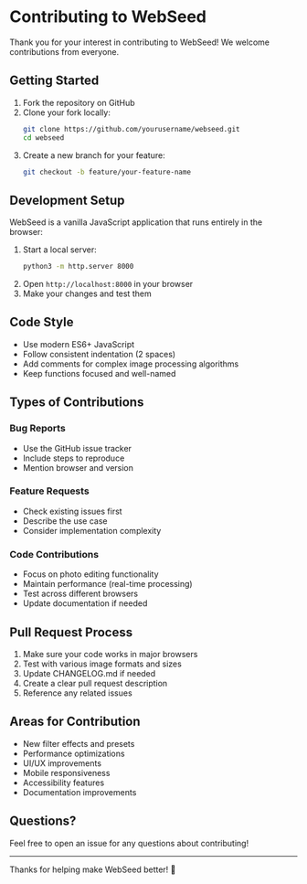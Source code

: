 # Contributing to WebSeed

Thank you for your interest in contributing to WebSeed! We welcome contributions from everyone.

## Getting Started

1. Fork the repository on GitHub
2. Clone your fork locally:
   ```bash
   git clone https://github.com/yourusername/webseed.git
   cd webseed
   ```
3. Create a new branch for your feature:
   ```bash
   git checkout -b feature/your-feature-name
   ```

## Development Setup

WebSeed is a vanilla JavaScript application that runs entirely in the browser:

1. Start a local server:
   ```bash
   python3 -m http.server 8000
   ```
2. Open `http://localhost:8000` in your browser
3. Make your changes and test them

## Code Style

- Use modern ES6+ JavaScript
- Follow consistent indentation (2 spaces)
- Add comments for complex image processing algorithms
- Keep functions focused and well-named

## Types of Contributions

### Bug Reports
- Use the GitHub issue tracker
- Include steps to reproduce
- Mention browser and version

### Feature Requests
- Check existing issues first
- Describe the use case
- Consider implementation complexity

### Code Contributions
- Focus on photo editing functionality
- Maintain performance (real-time processing)
- Test across different browsers
- Update documentation if needed

## Pull Request Process

1. Make sure your code works in major browsers
2. Test with various image formats and sizes
3. Update CHANGELOG.md if needed
4. Create a clear pull request description
5. Reference any related issues

## Areas for Contribution

- New filter effects and presets
- Performance optimizations
- UI/UX improvements
- Mobile responsiveness
- Accessibility features
- Documentation improvements

## Questions?

Feel free to open an issue for any questions about contributing!

---

Thanks for helping make WebSeed better! 🌱
